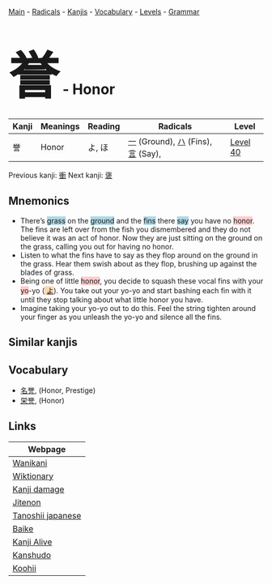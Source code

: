 <style> bigfont {font-size: 100px}</style>
[Main](../README.md) -
[Radicals](../radicals.md) -
[Kanjis](../kanjis.md) -
[Vocabulary](../vocabulary.md) -
[Levels](../levels.md) -
[Grammar](../grammar.md)
# <bigfont> 誉</bigfont> - Honor 

| Kanji | Meanings | Reading | Radicals | Level |
| --- | --- | --- | --- | --- |
| 誉 | Honor | よ, ほ | [一](../radicals/一.md) (Ground), [ハ](../radicals/ハ.md) (Fins), [言](../radicals/言.md) (Say),  | [Level 40](../levels/wk_level40.md) |

Previous kanji: [衝](衝.md) Next kanji: [褒](褒.md) 

## Mnemonics
 * There’s <span style="background-color:#ADD8E6"> grass</span> on the <span style="background-color:#ADD8E6"> ground</span> and the <span style="background-color:#ADD8E6"> fins</span> there <span style="background-color:#ADD8E6"> say</span> you have no <span style="background-color:#ffcccb"> honor</span>. The fins are left over from the fish you dismembered and they do not believe it was an act of honor. Now they are just sitting on the ground on the grass, calling you out for having no honor.
* Listen to what the fins have to say as they flop around on the ground in the grass. Hear them swish about as they flop, brushing up against the blades of grass.
* Being one of little <span style="background-color:#ffcccb"> honor</span>, you decide to squash these vocal fins with your <span style="background-color:#ffcccb"> yo</span>-yo (<span style="background-color:#fed8b1"> [よ](https://jisho.org/search/よ)</span>). You take out your yo-yo and start bashing each fin with it until they stop talking about what little honor you have.
* Imagine taking your yo-yo out to do this. Feel the string tighten around your finger as you unleash the yo-yo and silence all the fins.


## Similar kanjis
 


## Vocabulary
 * [名誉](../vocabulary/誉.md), (Honor, Prestige)
* [栄誉](../vocabulary/誉.md), (Honor)



## Links 

| Webpage |
| --- |
| [Wanikani          ](https://www.wanikani.com/kanji/誉) |
| [Wiktionary        ](https://en.wiktionary.org/wiki/誉) |
| [Kanji damage      ](http://www.kanjidamage.com/kanji/search?utf8=✓&q=誉) |
| [Jitenon           ](https://jitenon.com/kanji/誉) |
| [Tanoshii japanese ](https://www.tanoshiijapanese.com/dictionary/kanji.cfm?k=誉) |
| [Baike             ](https://baike.baidu.com/item/誉) |
| [Kanji Alive       ](https://app.kanjialive.com/誉) |
| [Kanshudo          ](https://www.kanshudo.com/searchmn?q=誉) |
| [Koohii            ](https://kanji.koohii.com/study/kanji/誉) |
